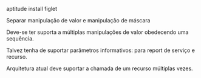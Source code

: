 aptitude install figlet

Separar manipulação de valor e manipulação de máscara

Deve-se ter suporta a múltiplas manipulações de valor obedecendo uma sequência.

Talvez tenha de suportar parâmetros informativos: para report de serviço e recurso.

Arquitetura atual deve suportar a chamada de um recurso múltiplas vezes.